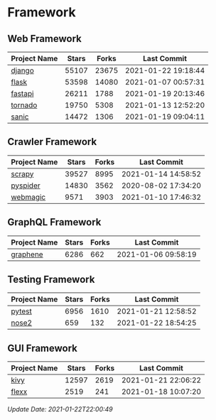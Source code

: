 # Framework

## Web Framework
| Project Name | Stars | Forks | Last Commit |
| ------------ | ----- | ----- | ----------- |
| [django](https://github.com/django/django) | 55107 | 23675 | 2021-01-22 19:18:44 |
| [flask](https://github.com/pallets/flask) | 53598 | 14080 | 2021-01-07 00:57:31 |
| [fastapi](https://github.com/tiangolo/fastapi) | 26211 | 1788 | 2021-01-19 20:13:46 |
| [tornado](https://github.com/tornadoweb/tornado) | 19750 | 5308 | 2021-01-13 12:52:20 |
| [sanic](https://github.com/sanic-org/sanic) | 14472 | 1306 | 2021-01-19 09:04:11 |

## Crawler Framework
| Project Name | Stars | Forks | Last Commit |
| ------------ | ----- | ----- | ----------- |
| [scrapy](https://github.com/scrapy/scrapy) | 39527 | 8995 | 2021-01-14 14:58:52 |
| [pyspider](https://github.com/binux/pyspider) | 14830 | 3562 | 2020-08-02 17:34:20 |
| [webmagic](https://github.com/code4craft/webmagic) | 9571 | 3903 | 2021-01-10 17:46:32 |

## GraphQL Framework
| Project Name | Stars | Forks | Last Commit |
| ------------ | ----- | ----- | ----------- |
| [graphene](https://github.com/graphql-python/graphene) | 6286 | 662 | 2021-01-06 09:58:19 |

## Testing Framework
| Project Name | Stars | Forks | Last Commit |
| ------------ | ----- | ----- | ----------- |
| [pytest](https://github.com/pytest-dev/pytest) | 6956 | 1610 | 2021-01-21 12:58:52 |
| [nose2](https://github.com/nose-devs/nose2) | 659 | 132 | 2021-01-22 18:54:25 |

## GUI Framework
| Project Name | Stars | Forks | Last Commit |
| ------------ | ----- | ----- | ----------- |
| [kivy](https://github.com/kivy/kivy) | 12597 | 2619 | 2021-01-21 22:06:22 |
| [flexx](https://github.com/flexxui/flexx) | 2519 | 241 | 2021-01-18 10:07:20 |

*Update Date: 2021-01-22T22:00:49*